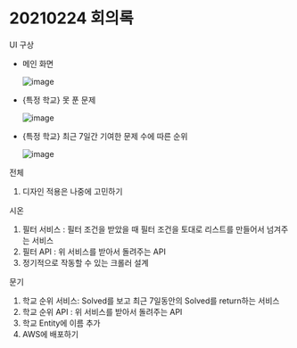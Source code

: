 # 20210224 회의록

UI 구상

- 메인 화면

  ![image](https://user-images.githubusercontent.com/52124204/108885143-c635bc80-764a-11eb-8d20-6980509b3715.png)

- {특정 학교} 못 푼 문제

  ![image](https://user-images.githubusercontent.com/52124204/108886022-d39f7680-764b-11eb-9edf-e7cc8c1be3c4.png)

- {특정 학교} 최근 7일간 기여한 문제 수에 따른 순위

  ![image](https://user-images.githubusercontent.com/52124204/108886545-6fc97d80-764c-11eb-9471-8844323c00d5.png)

전체

1. 디자인 적용은 나중에 고민하기

시온

1. 필터 서비스 : 필터 조건을 받았을 때 필터 조건을 토대로 리스트를 만들어서 넘겨주는 서비스
2. 필터 API : 위 서비스를 받아서 돌려주는 API
3. 정기적으로 작동할 수 있는 크롤러 설계

문기

1. 학교 순위 서비스: Solved를 보고 최근 7일동안의 Solved를 return하는 서비스
2. 학교 순위 API : 위 서비스를 받아서 돌려주는 API
3. 학교 Entity에 이름 추가
4. AWS에 배포하기





